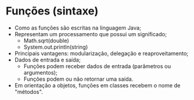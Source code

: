 # Funções (sintaxe)

- Como as funções são escritas na linguagem Java;
- Representam um processamento que possui um significado;
  - Math.sqrt(double)
  - System.out.println(string)
- Principais vantagens: modularização, delegação e reaproveitamento;
- Dados de entrada e saída;
  - Funções podem receber dados de entrada (parâmetros ou argumentos);
  - Funções podem ou não retornar uma saída.
- Em orientação a objetos, funções em classes recebem o nome de "métodos".
